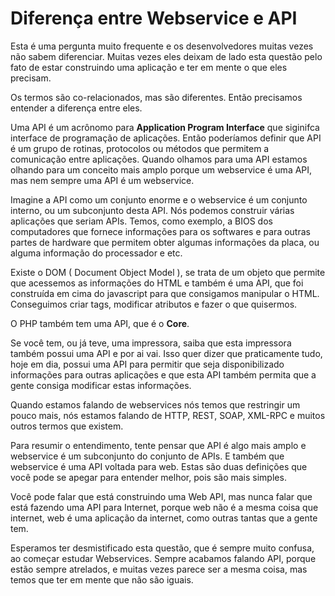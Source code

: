 # Diferença entre Webservice e API

Esta é uma pergunta muito frequente e os desenvolvedores muitas vezes não sabem diferenciar. Muitas vezes eles deixam de lado esta questão pelo fato de estar construindo uma aplicação e ter em mente o que eles precisam.

Os termos são co-relacionados, mas são diferentes. Então precisamos entender a diferença entre eles.

Uma API é um acrônomo para **Application Program Interface** que siginifca interface de programação de aplicações. Então poderíamos definir que API é um grupo de rotinas, protocolos ou métodos que permitem a comunicação entre aplicações. Quando olhamos para uma API estamos olhando para um conceito mais amplo porque um webservice é uma API, mas nem sempre uma API é um webservice.

Imagine a API como um conjunto enorme e o webservice é um conjunto interno, ou um subconjunto desta API. Nós podemos construir várias aplicações que seriam APIs. Temos, como exemplo, a BIOS dos computadores que fornece informações para os softwares e para outras partes de hardware que permitem obter algumas informações da placa, ou alguma informação do processador e etc.

Existe o DOM ( Document Object Model ), se trata de um objeto que permite que acessemos as informações do HTML e também é uma API, que foi construída em cima do javascript para que consigamos manipular o HTML. Conseguimos criar tags, modificar atributos e fazer o que quisermos.

O PHP também tem uma API, que é o **Core**.

Se você tem, ou já teve, uma impressora, saiba que esta impressora também possui uma API e por ai vai. Isso quer dizer que praticamente tudo, hoje em dia, possui uma API para permitir que seja disponibilizado informações para outras aplicações e que esta API também permita que a gente consiga modificar estas informações.

Quando estamos falando de webservices nós temos que restringir um pouco mais, nós estamos falando de HTTP, REST, SOAP, XML-RPC e muitos outros termos que existem.

Para resumir o entendimento, tente pensar que API é algo mais amplo e webservice é um subconjunto do conjunto de APIs. E também que webservice é uma API voltada para web. Estas são duas definições que você pode se apegar para entender melhor, pois são mais simples.

Você pode falar que está construindo uma Web API, mas nunca falar que está fazendo uma API para Internet, porque web não é a mesma coisa que internet, web é uma aplicação da internet, como outras tantas que a gente tem.

Esperamos ter desmistificado esta questão, que é sempre muito confusa, ao começar estudar Webservices. Sempre acabamos falando API, porque estão sempre atrelados, e muitas vezes parece ser a mesma coisa, mas temos que ter em mente que não são iguais.